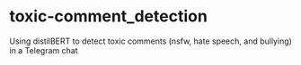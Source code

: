 # toxic-comment_detection
Using distilBERT to detect toxic comments (nsfw, hate speech, and bullying) in a Telegram chat
